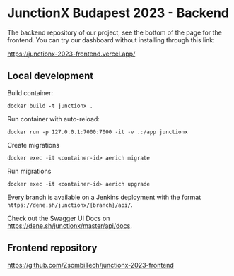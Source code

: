 # JunctionX Budapest 2023 - Backend

The backend repository of our project, see the bottom of the page for the frontend. You can try our dashboard without installing through this link:

https://junctionx-2023-frontend.vercel.app/

## Local development

Build container:
```
docker build -t junctionx .
```

Run container with auto-reload:
```
docker run -p 127.0.0.1:7000:7000 -it -v .:/app junctionx
```

Create migrations
```
docker exec -it <container-id> aerich migrate
```

Run migrations
```
docker exec -it <container-id> aerich upgrade
```

Every branch is available on a Jenkins deployment with the format `https://dene.sh/junctionx/{branch}/api/`.

Check out the Swagger UI Docs on https://dene.sh/junctionx/master/api/docs.

## Frontend repository

https://github.com/ZsombiTech/junctionx-2023-frontend

